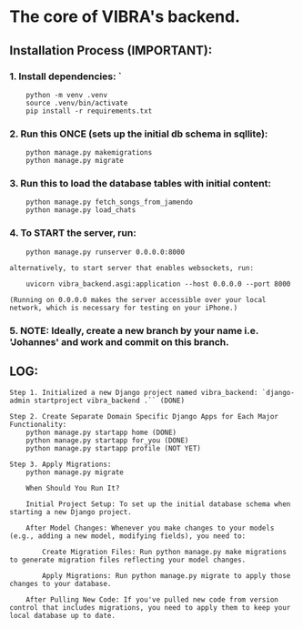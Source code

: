 # The core of VIBRA's backend.

## Installation Process (IMPORTANT):
    
### 1. Install dependencies: `
        
        python -m venv .venv
        source .venv/bin/activate
        pip install -r requirements.txt

### 2. Run this ONCE (sets up the initial db schema in sqllite): 
        
        python manage.py makemigrations
        python manage.py migrate

### 3. Run this to load the database tables with initial content:
    
        python manage.py fetch_songs_from_jamendo
        python manage.py load_chats

### 4. To START the server, run: 
    
        python manage.py runserver 0.0.0.0:8000

    alternatively, to start server that enables websockets, run:

        uvicorn vibra_backend.asgi:application --host 0.0.0.0 --port 8000

    (Running on 0.0.0.0 makes the server accessible over your local network, which is necessary for testing on your iPhone.)

### 5. NOTE: Ideally, create a new branch by your name i.e. 'Johannes' and work and commit on this branch.
    


## LOG:

    Step 1. Initialized a new Django project named vibra_backend: `django-admin startproject vibra_backend .`` (DONE)

    Step 2. Create Separate Domain Specific Django Apps for Each Major Functionality: 
        python manage.py startapp home (DONE)
        python manage.py startapp for_you (DONE)
        python manage.py startapp profile (NOT YET)

    Step 3. Apply Migrations:
        python manage.py migrate

        When Should You Run It?

        Initial Project Setup: To set up the initial database schema when starting a new Django project.

        After Model Changes: Whenever you make changes to your models (e.g., adding a new model, modifying fields), you need to:

            Create Migration Files: Run python manage.py make migrations to generate migration files reflecting your model changes.

            Apply Migrations: Run python manage.py migrate to apply those changes to your database.

        After Pulling New Code: If you've pulled new code from version control that includes migrations, you need to apply them to keep your local database up to date.


